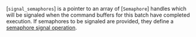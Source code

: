 [`signal_semaphores`] is a pointer to an array of [`Semaphore`]
handles which will be signaled when the command buffers for this batch
have completed execution.
If semaphores to be signaled are provided, they define a
[semaphore signal operation](https://www.khronos.org/registry/vulkan/specs/1.3-extensions/html/vkspec.html#synchronization-semaphores-signaling).